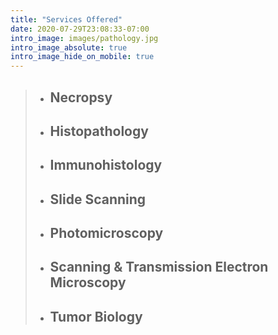 ```yaml
---
title: "Services Offered"
date: 2020-07-29T23:08:33-07:00
intro_image: images/pathology.jpg
intro_image_absolute: true
intro_image_hide_on_mobile: true
---
```

> - ## Necropsy
> - ## Histopathology
> - ## Immunohistology
> - ## Slide Scanning
> - ## Photomicroscopy
> - ## Scanning & Transmission Electron Microscopy
> - ## Tumor Biology
